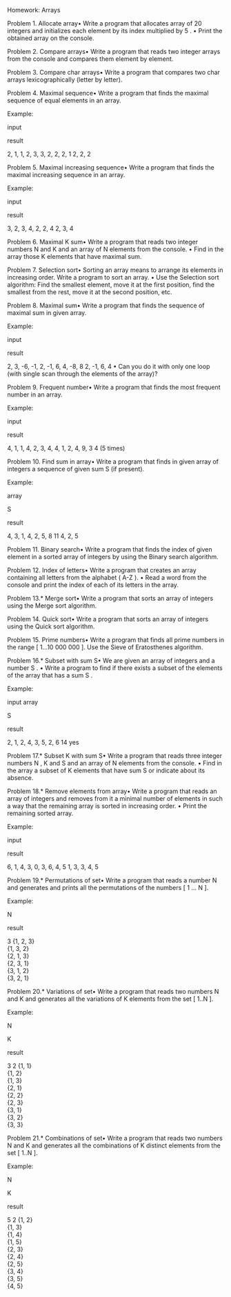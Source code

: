 

Homework: Arrays


Problem 1. Allocate array• Write a program that allocates array of  20  integers and initializes each element by its index multiplied by  5 .
• Print the obtained array on the console.



Problem 2. Compare arrays• Write a program that reads two  integer  arrays from the console and compares them element by element.



Problem 3. Compare char arrays• Write a program that compares two  char  arrays lexicographically (letter by letter).



Problem 4. Maximal sequence• Write a program that finds the maximal sequence of equal elements in an array.

Example:


input

result


2, 1, 1, 2, 3, 3, 2, 2, 2, 1 2, 2, 2 



Problem 5. Maximal increasing sequence• Write a program that finds the maximal increasing sequence in an array.

Example:


input

result


3, 2, 3, 4, 2, 2, 4 2, 3, 4 



Problem 6. Maximal K sum• Write a program that reads two integer numbers  N  and  K  and an array of  N  elements from the console.
• Find in the array those  K  elements that have maximal sum.



Problem 7. Selection sort• Sorting an array means to arrange its elements in increasing order. Write a program to sort an array.
• Use the Selection sort algorithm: Find the smallest element, move it at the first position, find the smallest from the rest, move it at the second position, etc.



Problem 8. Maximal sum• Write a program that finds the sequence of maximal sum in given array.

Example:


input

result


2, 3, -6, -1, 2, -1, 6, 4, -8, 8 2, -1, 6, 4 
• Can you do it with only one loop (with single scan through the elements of the array)? 



Problem 9. Frequent number• Write a program that finds the most frequent number in an array.

Example:


input

result


4, 1, 1, 4, 2, 3, 4, 4, 1, 2, 4, 9, 3 4 (5 times) 



Problem 10. Find sum in array• Write a program that finds in given array of integers a sequence of given sum  S  (if present).

Example:


array

S

result


4, 3, 1, 4, 2, 5, 8 11 4, 2, 5 



Problem 11. Binary search• Write a program that finds the index of given element in a sorted array of integers by using the Binary search algorithm.



Problem 12. Index of letters• Write a program that creates an array containing all letters from the alphabet ( A-Z ).
• Read a word from the console and print the index of each of its letters in the array.



Problem 13.* Merge sort• Write a program that sorts an array of integers using the Merge sort algorithm.



Problem 14. Quick sort• Write a program that sorts an array of integers using the Quick sort algorithm.



Problem 15. Prime numbers• Write a program that finds all prime numbers in the range [ 1...10 000 000 ]. Use the Sieve of Eratosthenes algorithm.



Problem 16.* Subset with sum S• We are given an array of integers and a number  S .
• Write a program to find if there exists a subset of the elements of the array that has a sum  S .

Example:


input array

S

result


2, 1, 2, 4, 3, 5, 2, 6  14 yes 



Problem 17.* Subset K with sum S• Write a program that reads three integer numbers  N ,  K  and  S  and an array of  N  elements from the console.
• Find in the array a subset of  K  elements that have sum  S  or indicate about its absence.



Problem 18.* Remove elements from array• Write a program that reads an array of integers and removes from it a minimal number of elements in such a way that the remaining array is sorted in increasing order.
• Print the remaining sorted array.

Example:


input

result


6, 1, 4, 3, 0, 3, 6, 4, 5  1, 3, 3, 4, 5 



Problem 19.* Permutations of set• Write a program that reads a number  N  and generates and prints all the permutations of the numbers [ 1 … N ].

Example:


N

result


3  {1, 2, 3}  
 {1, 3, 2}  
 {2, 1, 3}  
 {2, 3, 1}  
 {3, 1, 2}  
 {3, 2, 1}   



Problem 20.* Variations of set• Write a program that reads two numbers  N  and  K  and generates all the variations of  K  elements from the set [ 1..N ].

Example:


N

K

result


3 2  {1, 1}  
 {1, 2}  
 {1, 3}  
 {2, 1}  
 {2, 2}  
 {2, 3}  
 {3, 1}  
 {3, 2}  
 {3, 3}   



Problem 21.* Combinations of set• Write a program that reads two numbers  N  and  K  and generates all the combinations of  K  distinct elements from the set [ 1..N ].

Example:


N

K

result


5 2  {1, 2}  
 {1, 3}  
 {1, 4}  
 {1, 5}  
 {2, 3}  
 {2, 4}  
 {2, 5}  
 {3, 4}  
 {3, 5}  
 {4, 5}   

